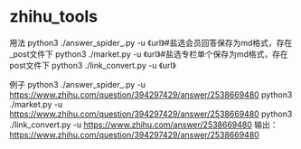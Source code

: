 ﻿# zhihu_tools

用法
python3 ./answer_spider_.py -u 《url》#盐选会员回答保存为md格式，存在_post文件下
python3 ./market.py -u 《url》#盐选专栏单个保存为md格式，存在post文件下
python3 ./link_convert.py -u 《url》

例子
python3 ./answer_spider_.py -u https://www.zhihu.com/question/394297429/answer/2538669480
python3 ./market.py -u https://www.zhihu.com/question/394297429/answer/2538669480
python3 ./link_convert.py -u https://www.zhihu.com/answer/2538669480
输出：https://www.zhihu.com/question/394297429/answer/2538669480


